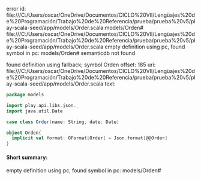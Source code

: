 error id: file:///C:/Users/oscar/OneDrive/Documentos/CICLO%20VII/Lengüajes%20de%20Programación/Trabajo%20de%20Referencia/prueba/prueba%20v5/play-scala-seed/app/models/Order.scala:models/Orden#
file:///C:/Users/oscar/OneDrive/Documentos/CICLO%20VII/Lengüajes%20de%20Programación/Trabajo%20de%20Referencia/prueba/prueba%20v5/play-scala-seed/app/models/Order.scala
empty definition using pc, found symbol in pc: models/Orden#
semanticdb not found

found definition using fallback; symbol Orden
offset: 185
uri: file:///C:/Users/oscar/OneDrive/Documentos/CICLO%20VII/Lengüajes%20de%20Programación/Trabajo%20de%20Referencia/prueba/prueba%20v5/play-scala-seed/app/models/Order.scala
text:
```scala
package models

import play.api.libs.json._
import java.util.Date

case class Order(name: String, date: Date)

object Orden{
  implicit val format: OFormat[Order] = Json.format[@@Order]
}

```


#### Short summary: 

empty definition using pc, found symbol in pc: models/Orden#